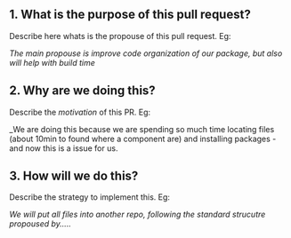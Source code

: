 ## 1. What is the purpose of this pull request?

Describe here whats is the propouse of this pull request. Eg:

_The main propouse is improve code organization of our package, but also will help with build time_

## 2. Why are we doing this?

Describe the *motivation* of this PR. Eg:

_We are doing this because we are spending so much time locating files (about 10min to found where a component are) and installing packages - and now this is a issue for us.

## 3. How will we do this?

Describe the strategy to implement this. Eg:

_We will put all files into another repo, following the standard strucutre propoused by....._
